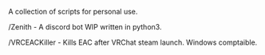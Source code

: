 A collection of scripts for personal use.

/Zenith - A discord bot WIP written in python3.

/VRCEACKiller - Kills EAC after VRChat steam launch. Windows comptaible.
